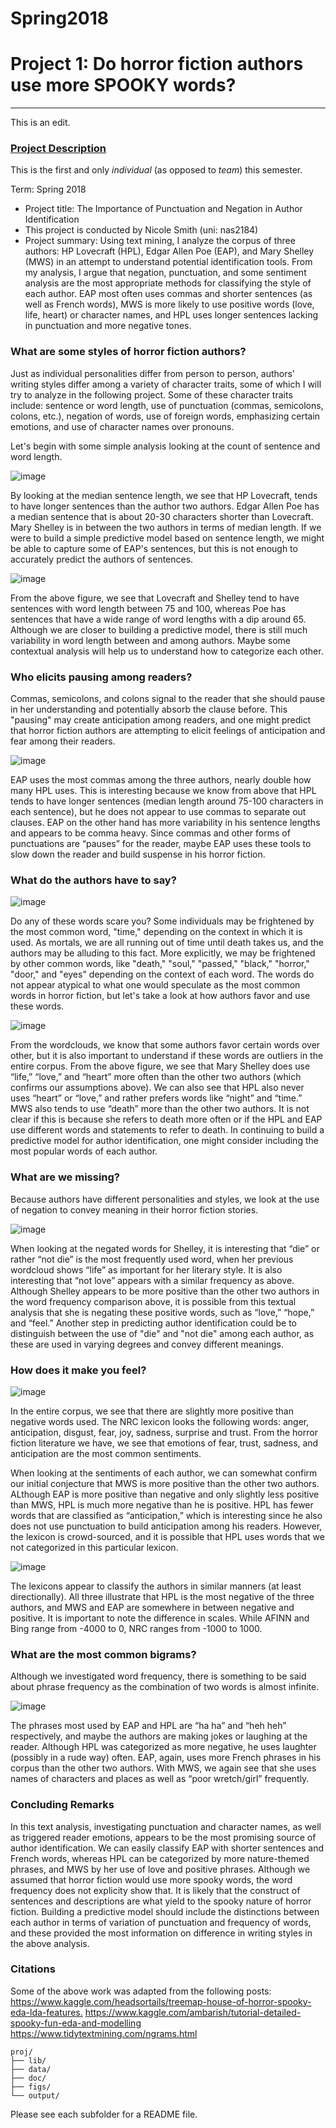 # Spring2018
# Project 1: Do horror fiction authors use more SPOOKY words?

----
This is an edit.

### [Project Description](doc/)
This is the first and only *individual* (as opposed to *team*) this semester. 

Term: Spring 2018

+ Project title: The Importance of Punctuation and Negation in Author Identification
+ This project is conducted by Nicole Smith (uni: nas2184)
+ Project summary: Using text mining,  I analyze the corpus of three authors: HP Lovecraft (HPL), Edgar Allen Poe (EAP), and Mary Shelley (MWS) in an attempt to understand potential identification tools. From my analysis, I argue that negation, punctuation, and some sentiment analysis are the most appropriate methods for classifying the style of each author. EAP most often uses commas and shorter sentences (as well as French words), MWS is more likely to use positive words (love, life, heart) or character names, and HPL uses longer sentences lacking in punctuation and more negative tones.

### What are some styles of horror fiction authors?
Just as individual personalities differ from person to person, authors' writing styles differ among a variety of character traits, some of which I will try to analyze in the following project. Some of these character traits include: sentence or word length, use of punctuation (commas, semicolons, colons, etc.), negation of words, use of foreign words, emphasizing certain emotions, and use of character names over pronouns.

Let's begin with some simple analysis looking at the count of sentence and word length.

![image](figs/median_sentence.png)

By looking at the median sentence length, we see that HP Lovecraft, tends to have longer sentences than the author two authors. Edgar Allen Poe has a median sentence that is about 20-30 characters shorter than Lovecraft. Mary Shelley is in between the two authors in terms of median length. If we were to build a simple predictive model based on sentence length, we might be able to capture some of EAP's sentences, but this is not enough to accurately predict the authors of sentences.

![image](figs/wordlength.png)

From the above figure, we see that Lovecraft and Shelley tend to have sentences with word length between 75 and 100, whereas Poe has sentences that have a wide range of word lengths with a dip around 65. Although we are closer to building a predictive model, there is still much variability in word length between and among authors. Maybe some contextual analysis will help us to understand how to categorize each other.

### Who elicits pausing among readers?
Commas, semicolons, and colons signal to the reader that she should pause in her understanding and potentially absorb the clause before. This "pausing" may create anticipation among readers, and one might predict that horror fiction authors are attempting to elicit feelings of anticipation and fear among their readers.

![image](figs/commas.png)

EAP uses the most commas among the three authors, nearly double how many HPL uses. This is interesting because we know from above that HPL tends to have longer sentences (median length around 75-100 characters in each sentence), but he does not appear to use commas to separate out clauses. EAP on the other hand has more variability in his sentence lengths and appears to be comma heavy. Since commas and other forms of punctuations are “pauses” for the reader, maybe EAP uses these tools to slow down the reader and build suspense in his horror fiction.

### What do the authors have to say?
![image](figs/Wordcloud_all.png)

Do any of these words scare you? Some individuals may be frightened by the most common word, "time," depending on the context in which it is used. As mortals, we are all running out of time until death takes us, and the authors may be alluding to this fact. More explicitly, we may be frightened by other common words, like "death," "soul," "passed," "black," "horror," "door," and "eyes" depending on the context of each word. The words do not appear atypical to what one would speculate as the most common words in horror fiction, but let's take a look at how authors favor and use these words.

![image](figs/author_words.png)

From the wordclouds, we know that some authors favor certain words over other, but it is also important to understand if these words are outliers in the entire corpus. From the above figure, we see that Mary Shelley does use “life,” “love,” and “heart” more often than the other two authors (which confirms our assumptions above). We can also see that HPL also never uses “heart” or “love,” and rather prefers words like “night” and “time.” MWS also tends to use “death” more than the other two authors. It is not clear if this is because she refers to death more often or if the HPL and EAP use different words and statements to refer to death. In continuing to build a predictive model for author identification, one might consider including the most popular words of each author.

### What are we missing?
Because authors have different personalities and styles, we look at the use of negation to convey meaning in their horror fiction stories.

![image](figs/Wordcloud_mws_not.png)

When looking at the negated words for Shelley, it is interesting that “die” or rather “not die” is the most frequently used word, when her previous wordcloud shows “life” as important for her literary style. It is also interesting that “not love” appears with a similar frequency as above. Although Shelley appears to be more positive than the other two authors in the word frequency comparison above, it is possible from this textual analysis that she is negating these positive words, such as “love,” “hope,” and “feel.” Another step in predicting author identification could be to distinguish between the use of "die" and "not die" among each author, as these are used in varying degrees and convey different meanings.

### How does it make you feel?
![image](figs/sentiments_author.png)

In the entire corpus, we see that there are slightly more positive than negative words used. The NRC lexicon looks the following words: anger, anticipation, disgust, fear, joy, sadness, surprise and trust. From the horror fiction literature we have, we see that emotions of fear, trust, sadness, and anticipation are the most common sentiments.

When looking at the sentiments of each author, we can somewhat confirm our initial conjecture that MWS is more positive than the other two authors. ALthough EAP is more positive than negative and only slightly less positive than MWS, HPL is much more negative than he is positive. HPL has fewer words that are classified as “anticipation,” which is interesting since he also does not use punctuation to build anticipation among his readers. However, the lexicon is crowd-sourced, and it is possible that HPL uses words that we not categorized in this particular lexicon.

![image](figs/sentiments3.png)

The lexicons appear to classify the authors in similar manners (at least directionally). All three illustrate that HPL is the most negative of the three authors, and MWS and EAP are somewhere in between negative and positive. It is important to note the difference in scales. While AFINN and Bing range from -4000 to 0, NRC ranges from -1000 to 1000.

### What are the most common bigrams?
Although we investigated word frequency, there is something to be said about phrase frequency as the combination of two words is almost infinite.

![image](figs/bigram_tf_idf.png)

The phrases most used by EAP and HPL are “ha ha” and “heh heh” respectively, and maybe the authors are making jokes or laughing at the reader. Although HPL was categorized as more negative, he uses laughter (possibly in a rude way) often. EAP, again, uses more French phrases in his corpus than the other two authors. With MWS, we again see that she uses names of characters and places as well as “poor wretch/girl” frequently.

### Concluding Remarks
In this text analysis, investigating punctuation and character names, as well as triggered reader emotions, appears to be the most promising source of author identification. We can easily classify EAP with shorter sentences and French words, whereas HPL can be categorized by more nature-themed phrases, and MWS by her use of love and positive phrases. Although we assumed that horror fiction would use more spooky words, the word frequency does not explicity show that. It is likely that the construct of sentences and descriptions are what yield to the spooky nature of horror fiction. Building a predictive model should include the distinctions between each author in terms of variation of punctuation and frequency of words, and these provided the most information on difference in writing styles in the above analysis.

### Citations
Some of the above work was adapted from the following posts:
<https://www.kaggle.com/headsortails/treemap-house-of-horror-spooky-eda-lda-features.>
<https://www.kaggle.com/ambarish/tutorial-detailed-spooky-fun-eda-and-modelling>
<https://www.tidytextmining.com/ngrams.html>

```
proj/
├── lib/
├── data/
├── doc/
├── figs/
└── output/
```

Please see each subfolder for a README file.
